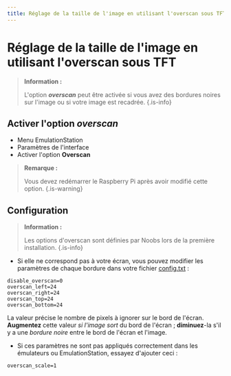 ```yaml
---
title: Réglage de la taille de l'image en utilisant l'overscan sous TFT
---
```


# Réglage de la taille de l'image en utilisant l'overscan sous TFT


>**Information :**
>
>L'option _**overscan**_ peut être activée si vous avez des bordures noires sur l'image ou si votre image est recadrée.
{.is-info}

## Activer l'option _overscan_

* Menu EmulationStation
* Paramètres de l'interface 
* Activer l'option **Overscan**


>**Remarque :**
>
>Vous devez redémarrer le Raspberry Pi après avoir modifié cette option.
{.is-warning}

## Configuration


>**Information :**
>
>Les options d'overscan sont définies par Noobs lors de la première installation.
{.is-info}

* Si elle ne correspond pas à votre écran, vous pouvez modifier les paramètres de chaque bordure dans votre fichier [config.txt](/fr/tutoriels/systeme/modification/editer-le-fichier-config.txt) :

```text
disable_overscan=0
overscan_left=24
overscan_right=24
overscan_top=24
overscan_bottom=24
```

La valeur précise le nombre de pixels à ignorer sur le bord de l'écran. **Augmentez** cette valeur _si l'image_ _sort_ du bord de l'écran ; **diminuez**-la s'il y a une _bordure noire_ entre le bord de l'écran et l'image.

* Si ces paramètres ne sont pas appliqués correctement dans les émulateurs ou EmulationStation, essayez d'ajouter ceci :

```text
overscan_scale=1
```

